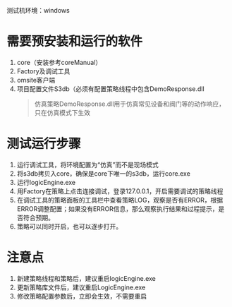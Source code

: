 测试机环境：windows

# 需要预安装和运行的软件

1. core（安装参考coreManual）
2. Factory及调试工具
3. omsite客户端
4. 项目配置文件S3db（必须有配置策略线程中包含DemoResponse.dll
   > 仿真策略DemoResponse.dll用于仿真常见设备和阀门等的动作响应，只在仿真模式下生效

# 测试运行步骤

1. 运行调试工具，将环境配置为“仿真”而不是现场模式
2. 将s3db拷贝入core，确保是core下唯一的s3db，运行core.exe
3. 运行logicEngine.exe
4. 用Factory在策略上点击连接调试，登录127.0.0.1，开启需要调试的策略线程
5. 在调试工具的策略面板的工具栏中查看策略LOG，观察是否有ERROR，根据ERROR调整配置；如果没有ERROR信息，那么观察执行结果和过程提示，是否符合预期。
6. 策略可以同时开启，也可以逐步打开。

# 注意点

1. 新建策略线程和策略后，建议重启logicEngine.exe
2. 更新策略库文件后，建议重启LogicEngine.exe
3. 修改策略配置参数后，立即会生效，不需要重启



